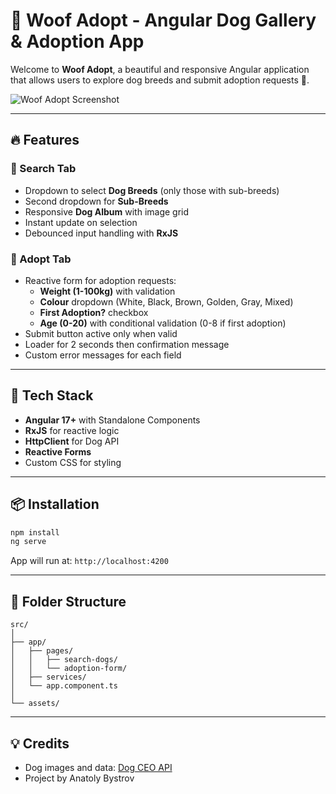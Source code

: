 
# 🐶 Woof Adopt - Angular Dog Gallery & Adoption App

Welcome to **Woof Adopt**, a beautiful and responsive Angular application that allows users to explore dog breeds and submit adoption requests 🐾.

![Woof Adopt Screenshot](https://dog.ceo/img/dog-api-logo.svg)

---

## 🔥 Features

### 🔎 Search Tab

- Dropdown to select **Dog Breeds** (only those with sub-breeds)
- Second dropdown for **Sub-Breeds**
- Responsive **Dog Album** with image grid
- Instant update on selection
- Debounced input handling with **RxJS**

### 📝 Adopt Tab

- Reactive form for adoption requests:
  - **Weight (1-100kg)** with validation
  - **Colour** dropdown (White, Black, Brown, Golden, Gray, Mixed)
  - **First Adoption?** checkbox
  - **Age (0-20)** with conditional validation (0-8 if first adoption)
- Submit button active only when valid
- Loader for 2 seconds then confirmation message
- Custom error messages for each field

---

## 🧪 Tech Stack

- **Angular 17+** with Standalone Components
- **RxJS** for reactive logic
- **HttpClient** for Dog API
- **Reactive Forms**
- Custom CSS for styling

---

## 📦 Installation

```bash
npm install
ng serve
```

App will run at: `http://localhost:4200`

---

## 📁 Folder Structure

```
src/
│
├── app/
│   ├── pages/
│   │   ├── search-dogs/
│   │   └── adoption-form/
│   ├── services/
│   └── app.component.ts
│
└── assets/
```

---

## 💡 Credits

- Dog images and data: [Dog CEO API](https://dog.ceo/dog-api/)
- Project by Anatoly Bystrov

